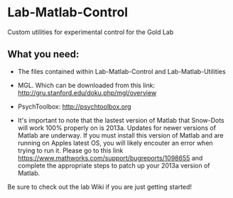 # Lab-Matlab-Control
Custom utilities for experimental control for the Gold Lab

## What you need:
- The files contained within Lab-Matlab-Control and Lab-Matlab-Utilities
- MGL. Which can be downloaded from this link: http://gru.stanford.edu/doku.php/mgl/overview
- PsychToolbox: http://psychtoolbox.org

- It's important to note that the lastest version of Matlab that Snow-Dots will work 100% properly on is 2013a. Updates for newer versions of Matlab are underway. If you must install this version of Matlab and are running on Apples latest OS, you will likely encouter an error when trying to run it. Please go to this link https://www.mathworks.com/support/bugreports/1098655 and complete the appropriate steps to patch up your 2013a version of Matlab.

Be sure to check out the lab Wiki if you are just getting started!
